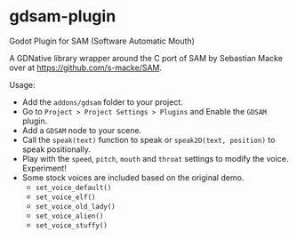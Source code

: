 # gdsam-plugin
Godot Plugin for SAM (Software Automatic Mouth)

A GDNative library wrapper around the C port of SAM by Sebastian Macke over at https://github.com/s-macke/SAM.

Usage:
* Add the ```addons/gdsam``` folder to your project.
* Go to ```Project > Project Settings > Plugins``` and Enable the ```GDSAM``` plugin.
* Add a ```GDSAM``` node to your scene.
* Call the ```speak(text)``` function to speak or ```speak2D(text, position)``` to speak positionally.
* Play with the ```speed```, ```pitch```, ```mouth``` and ```throat``` settings to modify the voice. Experiment!
* Some stock voices are included based on the original demo.
  * ```set_voice_default()```
  * ```set_voice_elf()```
  * ```set_voice_old_lady()```
  * ```set_voice_alien()```
  * ```set_voice_stuffy()```
